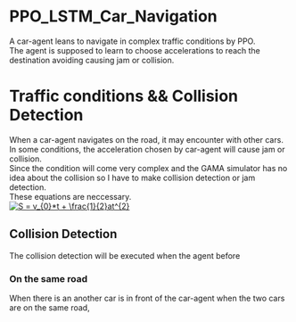 # PPO_LSTM_Car_Navigation
A car-agent leans to navigate in complex traffic conditions by PPO.  
The agent is supposed to learn to choose accelerations to reach the destination avoiding causing jam or collision.  
# Traffic conditions && Collision Detection
When a car-agent navigates on the road, it may encounter with other cars.   
In some conditions, the acceleration chosen by car-agent will cause jam or collision.  
Since the condition will come very complex and the GAMA simulator has no idea about the collision so I have to make collision detection or jam detection.  
These equations are neccessary.  
<a href="https://www.codecogs.com/eqnedit.php?latex=S&space;=&space;v_{0}*t&space;&plus;&space;\frac{1}{2}at^{2}" target="_blank"><img src="https://latex.codecogs.com/gif.latex?S&space;=&space;v_{0}*t&space;&plus;&space;\frac{1}{2}at^{2}" title="S = v_{0}*t + \frac{1}{2}at^{2}" /></a>

## Collision Detection
The collision detection will be executed when the agent before
### On the same road
When there is an another car is in front of the car-agent when the two cars are on the same road, 
